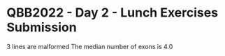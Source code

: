# QBB2022 - Day 2 - Lunch Exercises Submission

3 lines are malformed
The median number of exons is 4.0
